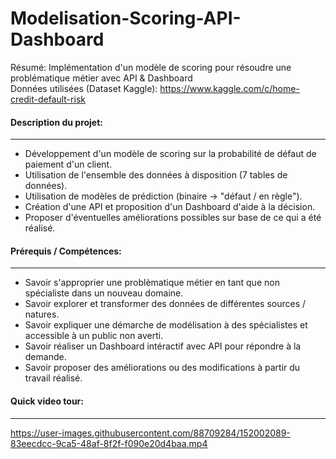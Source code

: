 # Modelisation-Scoring-API-Dashboard

Résumé: Implémentation d'un modèle de scoring pour résoudre une problématique métier avec API &amp; Dashboard<br />
Données utilisées (Dataset Kaggle): <a href="https://www.kaggle.com/c/home-credit-default-risk/data" title="Home Credit Default Risk" >https://www.kaggle.com/c/home-credit-default-risk</a>

#### Description du projet:
---

- Développement d'un modèle de scoring sur la probabilité de défaut de paiement d'un client.
- Utilisation de l'ensemble des données à disposition (7 tables de données).
- Utilisation de modèles de prédiction (binaire -> "défaut / en règle").
- Création d'une API et proposition d'un Dashboard d'aide à la décision.
- Proposer d'éventuelles améliorations possibles sur base de ce qui a été réalisé.

#### Prérequis / Compétences:
---

- Savoir s'approprier une problèmatique métier en tant que non spécialiste dans un nouveau domaine.
- Savoir explorer et transformer des données de différentes sources / natures.
- Savoir expliquer une démarche de modélisation à des spécialistes et accessible à un public non averti.
- Savoir réaliser un Dashboard intéractif avec API pour répondre à la demande.
- Savoir proposer des améliorations ou des modifications à partir du travail réalisé.

#### Quick video tour:
---

https://user-images.githubusercontent.com/88709284/152002089-83eecdcc-9ca5-48af-8f2f-f090e20d4baa.mp4
